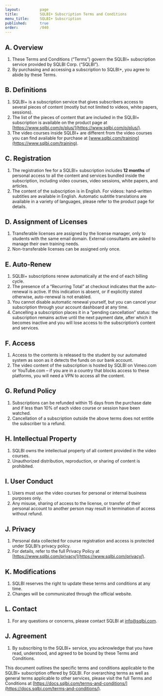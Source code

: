 ```yaml
---
layout:         page
title:          SQLBI+ Subscription Terms and Conditions
menu_title:     SQLBI+ Subscription
published:      true
order:          /040
---
```


## A. Overview
1. These Terms and Conditions (“Terms”) govern the SQLBI+ subscription service provided by SQLBI Corp. (“SQLBI”).
2. By purchasing and accessing a subscription to SQLBI+, you agree to abide by these Terms.

## B. Definitions
1. SQLBI+ is a subscription service that gives subscribers access to several pieces of content (mostly but not limited to videos, white papers, sessions).
2. The list of the pieces of content that are included in the SQLBI+ subscription is available on the product page at [https://www.sqlbi.com/p/plus/](https://www.sqlbi.com/p/plus/).
3. The video courses inside SQLBI+ are different from the video courses you can find available for purchase at [www.sqlbi.com/training](https://www.sqlbi.com/training).

## C. Registration
1. The registration fee for a SQLBI+ subscription includes **12 months** of personal access to all the content and services bundled inside the subscription, including video courses, video sessions, white papers, and articles.
2. The content of the subscription is in English. For videos: hand-written subtitles are available in English. Automatic subtitle translations are available in a variety of languages, please refer to the product page for details.

## D. Assignment of Licenses
1. Transferable licenses are assigned by the license manager, only to students with the same email domain. External consultants are asked to manage their own training needs.
2. Non-transferable licenses can be assigned only once.

## E. Auto-Renew
1. SQLBI+ subscriptions renew automatically at the end of each billing cycle.
2. The presence of a “Recurring Total” at checkout indicates that the auto-renewal is active. If this indication is absent, or if explicitly stated otherwise, auto-renewal is not enabled.
3. You cannot disable automatic renewal yourself, but you can cancel your subscription through your account dashboard at any time.
4. Cancelling a subscription places it in a “pending cancellation” status: the subscription remains active until the next payment date, after which it becomes inactive and you will lose access to the subscription’s content and services.

## F. Access
1. Access to the contents is released to the student by our automated system as soon as it detects the funds on our bank account.
2. The video content of the subscription is hosted by SQLBI on Vimeo.com or YouTube.com – if you are in a country that blocks access to these platforms, you will need a VPN to access all the content.

## G. Refund Policy
1. Subscriptions can be refunded within 15 days from the purchase date and if less than 10% of each video course or session have been watched.
2. Cancellation of a subscription outside the above terms does not entitle the subscriber to a refund.

## H. Intellectual Property
1. SQLBI owns the intellectual property of all content provided in the video courses.
2. Unauthorized distribution, reproduction, or sharing of content is prohibited.

## I. User Conduct
1. Users must use the video courses for personal or internal business purposes only.
2. Any misuse, sharing of access to the license, or transfer of their personal account to another person may result in termination of access without refund.

## J. Privacy
1. Personal data collected for course registration and access is protected under SQLBI’s privacy policy.
2. For details, refer to the full Privacy Policy at [https://www.sqlbi.com/privacy/](https://www.sqlbi.com/privacy/).

## K. Modifications
1. SQLBI reserves the right to update these terms and conditions at any time.
2. Changes will be communicated through the official website.

## L. Contact
1. For any questions or concerns, please contact SQLBI at [info@sqlbi.com](mailto:info@sqlbi.com).

## J. Agreement
1. By subscribing to the SQLBI+ service, you acknowledge that you have read, understood, and agreed to be bound by these Terms and Conditions.

This document outlines the specific terms and conditions applicable to the SQLBI+ subscription offered by SQLBI. For overarching terms as well as general terms applicable to other services, please visit the full Terms and Conditions at [https://docs.sqlbi.com/terms-and-conditions/](https://docs.sqlbi.com/terms-and-conditions/).
